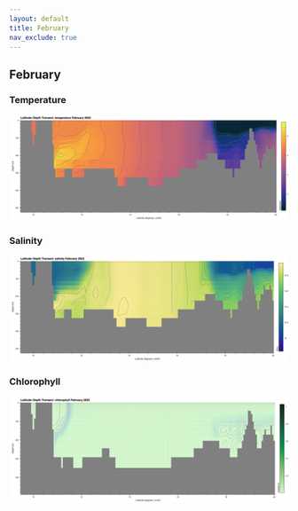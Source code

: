 ```yaml
---
layout: default
title: February
nav_exclude: true
---
```


## February

### Temperature
![February Temperature](cmems_mod_arc_phy_anfc_6km_detided_P1M-m/2023/February/thetao.png)

### Salinity
![February Salinity](cmems_mod_arc_phy_anfc_6km_detided_P1M-m/2023/February/so.png)

### Chlorophyll
![February Chlorophyll](cmems_mod_arc_bgc_anfc_ecosmo_P1M-m/2023/February/chl.png)
